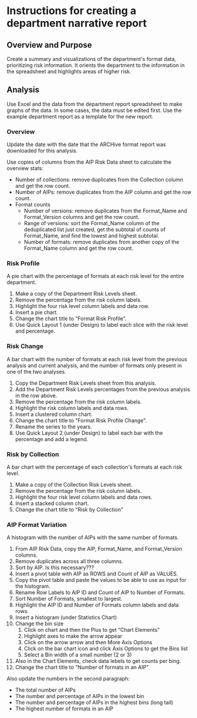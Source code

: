 # Instructions for creating a department narrative report

## Overview and Purpose

Create a summary and visualizations of the department's format data, prioritizing risk information.
It orients the department to the information in the spreadsheet and highlights areas of higher risk. 

## Analysis

Use Excel and the data from the department report spreadsheet to make graphs of the data. 
In some cases, the data must be edited first.
Use the example department report as a template for the new report.

### Overview

Update the date with the date that the ARCHive format report was downloaded for this analysis.

Use copies of columns from the AIP Risk Data sheet to calculate the overview stats:
- Number of collections: remove duplicates from the Collection column and get the row count.  
- Number of AIPs: remove duplicates from the AIP column and get the row count.
- Format counts 
  - Number of versions: remove duplicates from the Format_Name and Format_Version columns and get the row count.
  - Range of versions: sort the Format_Name column of the deduplicated list just created, 
    get the subtotal of counts of Format_Name, and find the lowest and highest subtotal.
  - Number of formats: remove duplicates from another copy of the Format_Name column and get the row count.  


### Risk Profile

A pie chart with the percentage of formats at each risk level for the entire department.
1. Make a copy of the Department Risk Levels sheet.
2. Remove the percentage from the risk column labels.
3. Highlight the four risk level column labels and data row.
4. Insert a pie chart.
5. Change the chart title to "Format Risk Profile".
6. Use Quick Layout 1 (under Design) to label each slice with the risk level and percentage.

### Risk Change

A bar chart with the number of formats at each risk level from the previous analysis and current analysis, 
and the number of formats only present in one of the two analyses.
1. Copy the Department Risk Levels sheet from this analysis.
2. Add the Department Risk Levels percentages from the previous analysis in the row above.
3. Remove the percentage from the risk column labels.
4. Highlight the risk column labels and data rows.
5. Insert a clustered column chart.
6. Change the chart title to "Format Risk Profile Change".
7. Rename the series to the years.   
8. Use Quick Layout 2 (under Design) to label each bar with the percentage and add a legend.


### Risk by Collection

A bar chart with the percentage of each collection's formats at each risk level.
1. Make a copy of the Collection Risk Levels sheet.
2. Remove the percentage from the risk column labels.
3. Highlight the four risk level column labels and data rows.
4. Insert a stacked column chart.
5. Change the chart title to "Risk by Collection"

### AIP Format Variation

A histogram with the number of AIPs with the same number of formats.  
1. From AIP Risk Data, copy the AIP, Format_Name, and Format_Version columns.
2. Remove duplicates across all three columns.
3. Sort by AIP. Is this necessary???
4. Insert a pivot table with AIP as ROWS and Count of AIP as VALUES.
5. Copy the pivot table and paste the values to be able to use as input for the histogram.
6. Rename Row Labels to AIP ID and Count of AIP to Number of Formats.
7. Sort Number of Formats, smallest to largest.
8. Highlight the AIP ID and Number of Formats column labels and data rows.
9. Insert a histogram (under Statistics Chart)
10. Change the bin size
    1. Click on chart and then the Plus to get “Chart Elements” 
    2. Highlight axes to make the arrow appear 
    3. Click on the arrow arrow and then More Axis Options 
    4. Click on the bar chart icon and click Axis Options to get the Bins list 
    5. Select a Bin width of a small number (2 or 3)
11. Also in the Chart Elements, check data lebels to get counts per bing.
12. Change the chart title to "Number of formats in an AIP"


Also update the numbers in the second paragraph:
* The total number of AIPs
* The number and percentage of AIPs in the lowest bin
* The number and percentage of AIPs in the highest bins (long tail) 
* The highest number of formats in an AIP